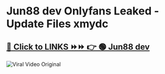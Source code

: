 
 # Jun88 dev Onlyfans Leaked - Update Files xmydc

## <h2><a href="https://clipsfans.com/Jun88_dev&ref=git">🔗 Click to LINKS ⏩⏩ 👉 🟢 Jun88 dev </a></h2>

<a href="https://clipsfans.com/Jun88_dev&ref=git" rel="nofollow" data-target="animated-image.originalLink"><img src="https://i.ibb.co.com/xMMVF88/686577567.gif" alt="Viral Video Original" style="max-width: 100%; display: inline-block;" data-target="animated-image.originalImage"></a>

